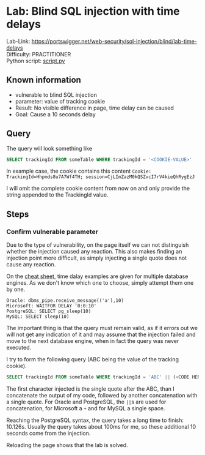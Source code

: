 # Lab: Blind SQL injection with time delays

Lab-Link: <https://portswigger.net/web-security/sql-injection/blind/lab-time-delays>  
Difficulty: PRACTITIONER  
Python script: [script.py](script.py)  

## Known information

- vulnerable to blind SQL injection
- parameter: value of tracking cookie
- Result: No visible difference in page, time delay can be caused
- Goal: Cause a 10 seconds delay

## Query

The query will look something like

```sql
SELECT trackingId FROM someTable WHERE trackingId = '<COOKIE-VALUE>'
```

In example case, the cookie contains this content
`Cookie: TrackingId=Hhpmds8u7A7Wf4TH; session=CjLImZazM0kQSZvcI7rV4kieQhRygEzJ`

I will omit the complete cookie content from now on and only provide the string appended to the TrackingId value.

## Steps

### Confirm vulnerable parameter

Due to the type of vulnerability, on the page itself we can not distinguish whether the injection caused any reaction. This also makes finding an injection point more difficult, as simply injecting a single quote does not cause any reaction.

On the [cheat sheet](https://portswigger.net/web-security/sql-injection/cheat-sheet), time dalay examples are given for multiple database engines. As we don't know which one to choose, simply attempt them one by one.

```text
Oracle: dbms_pipe.receive_message(('a'),10)
Microsoft: WAITFOR DELAY '0:0:10'
PostgreSQL: SELECT pg_sleep(10)
MySQL: SELECT sleep(10) 
```

The important thing is that the query must remain valid, as if it errors out we will not get any indication of it and may assume that the injection failed and move to the next database engine, when in fact the query was never executed.

I try to form the following query (ABC being the value of the tracking cookie).

```sql
SELECT trackingId FROM someTable WHERE trackingId = 'ABC' || (<CODE HERE>) || ''
```

The first character injected is the single quote after the ABC, than I concatenate the output of my code, followed by another concatenation with a single quote. For Oracle and PostgreSQL, the `||`s are used for concatenation, for Microsoft a `+` and for MySQL a single space.

Reaching the PostgreSQL syntax, the query takes a long time to finish: 10.126s. Usually the query takes about 100ms for me, so these additional 10 seconds come from the injection.

Reloading the page shows that the lab is solved.
